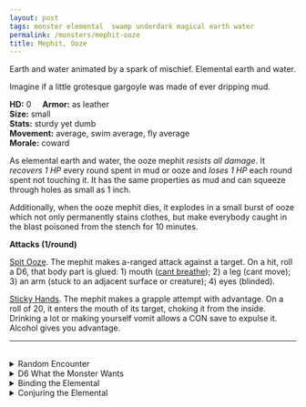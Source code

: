 ```yaml
---
layout: post
tags: monster elemental  swamp underdark magical earth water
permalink: /monsters/mephit-ooze
title: Mephit, Ooze
---
```


Earth and water animated by a spark of mischief. Elemental earth and water.

Imagine if a little grotesque gargoyle was made of ever dripping mud.

**HD:** 0  &nbsp; &nbsp;  **Armor:** as leather <br>
**Size:** small <br>
**Stats:** sturdy yet dumb <br>
**Movement:** average, swim average, fly average <br>
**Morale:** coward <br>

As elemental earth and water, the ooze mephit *resists all damage*. It *recovers 1 HP* every round spent in mud or ooze and *loses 1 HP* each round spent not touching it. It has the same properties as mud and can squeeze through holes as small as 1 inch.

Additionally, when the ooze mephit dies, it explodes in a small burst of ooze which not only permanently stains clothes, but make everybody caught in the blast poisoned from the stench for 10 minutes.

**Attacks (1/round)**

<ins>Spit Ooze</ins>. The mephit makes a-ranged attack against a target. On a hit, roll a D6, that body part is glued: 1) mouth ([cant breathe](https://saltygoo.github.io/2020/11/10/extra-rules/#conditions)); 2) a leg (cant move); 3) an arm (stuck to an adjacent surface or creature); 4) eyes (blinded).

<ins>Sticky Hands</ins>. The mephit makes a grapple attempt with advantage. On a roll of 20, it enters the mouth of its target, choking it from the inside. Drinking a lot or making yourself vomit allows a CON save to expulse it. Alcohol gives you advantage.
<br>

---

<br> 

<details markdown="1">
<summary>Random Encounter</summary>

1. **Monster:** 1D8 ooze mephits
1. **Lair:** A fountain, overflowing with ooze. <br>	&nbsp; OR <br>	**Omen:** The noise of sticky, wet socks.
1. **Spoor:** A big pile of ooze.
1. **Tracks:** A trail of ooze.
1. **Trace:** [rumor] A disgusting creature of earth has sent its agents in the area.
1. **Trace:** A message in terran outlined with mud.
</details>

<details markdown="1">
<summary>D6 What the Monster Wants</summary>

1. Deliver an important message from their master. 
1. To make pranks.
1. Covering the area with mud for the arrival of their drooping master.
1. Hiding from their master, they dont want to work.
1. They are newly born, they are very curious.
1. Get some information for their drooping master.
</details>

<details markdown="1">
<summary>Binding the Elemental</summary>

You gain a [Spell Dice](https://saltygoo.github.io/class/magic-user#spells), one Doom Point and ...

1. ... you stink. Creatures who value hygiene will never have a good first impression of you.
1. ... your words are replaced by 1'' ooze mephits that mime them before becoming a puddle. 
1. ... your teeth are jelly. No solid food again. 
1. ... each time you rest, one thing on you is stolen by an ooze mephit and brought to the plane of ooze.
1. ... you must spend time and money on mud baths when you can.
1. ... the spell word *Mud*. 

If you roll a catastrophe, the elemental is released.
</details>

<details markdown="1">
<summary>Conjuring the Elemental</summary>

If you know the spell [Conjure](https://saltygoo.github.io/2020/11/12/conjure/), you can alter it in such way for a minimum of 1 Spell Dices:

**Conjure Ooze Mephit** <br>
R: self 

When casting the spell you must prepare a message with up to [sum] words. [sum] Ooze mephits are then summoned and will each deliver one word of your message to whoever it is intended, across any plane. The message will be delivered in the most insulting way possible.

</details>
